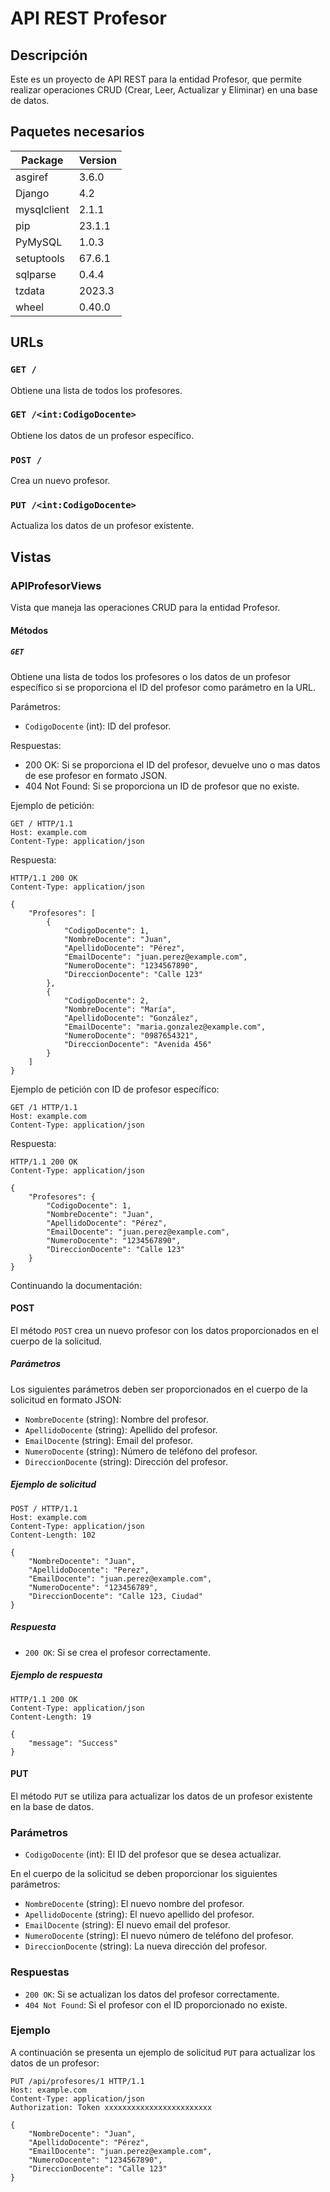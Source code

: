 
# API REST Profesor

## Descripción
Este es un proyecto de API REST para la entidad Profesor, que permite realizar operaciones CRUD (Crear, Leer, Actualizar y Eliminar) en una base de datos.

## Paquetes necesarios

| Package | Version |
|---------|---------|
| asgiref | 3.6.0   |
| Django  | 4.2     |
| mysqlclient | 2.1.1 |
| pip     | 23.1.1  |
| PyMySQL | 1.0.3   |
| setuptools | 67.6.1 |
| sqlparse | 0.4.4   |
| tzdata  | 2023.3  |
| wheel   | 0.40.0  |

## URLs

### `GET /`
Obtiene una lista de todos los profesores.

### `GET /<int:CodigoDocente>`
Obtiene los datos de un profesor específico.

### `POST /`
Crea un nuevo profesor.

### `PUT /<int:CodigoDocente>`
Actualiza los datos de un profesor existente.

## Vistas

### APIProfesorViews

Vista que maneja las operaciones CRUD para la entidad Profesor.

#### Métodos

##### `GET`

Obtiene una lista de todos los profesores o los datos de un profesor específico si se proporciona el ID del profesor como parámetro en la URL.

Parámetros:
- `CodigoDocente` (int): ID del profesor.

Respuestas:
- 200 OK: Si se proporciona el ID del profesor, devuelve uno o mas datos de ese profesor en formato JSON.
- 404 Not Found: Si se proporciona un ID de profesor que no existe.

Ejemplo de petición:

```
GET / HTTP/1.1
Host: example.com
Content-Type: application/json
```

Respuesta:

```
HTTP/1.1 200 OK
Content-Type: application/json

{
    "Profesores": [
        {
            "CodigoDocente": 1,
            "NombreDocente": "Juan",
            "ApellidoDocente": "Pérez",
            "EmailDocente": "juan.perez@example.com",
            "NumeroDocente": "1234567890",
            "DireccionDocente": "Calle 123"
        },
        {
            "CodigoDocente": 2,
            "NombreDocente": "María",
            "ApellidoDocente": "González",
            "EmailDocente": "maria.gonzalez@example.com",
            "NumeroDocente": "0987654321",
            "DireccionDocente": "Avenida 456"
        }
    ]
}
```

Ejemplo de petición con ID de profesor específico:

```
GET /1 HTTP/1.1
Host: example.com
Content-Type: application/json
```

Respuesta:

```
HTTP/1.1 200 OK
Content-Type: application/json

{
    "Profesores": {
        "CodigoDocente": 1,
        "NombreDocente": "Juan",
        "ApellidoDocente": "Pérez",
        "EmailDocente": "juan.perez@example.com",
        "NumeroDocente": "1234567890",
        "DireccionDocente": "Calle 123"
    }
}
```

Continuando la documentación:

#### POST

El método `POST` crea un nuevo profesor con los datos proporcionados en el cuerpo de la solicitud. 

##### Parámetros

Los siguientes parámetros deben ser proporcionados en el cuerpo de la solicitud en formato JSON:

- `NombreDocente` (string): Nombre del profesor.
- `ApellidoDocente` (string): Apellido del profesor.
- `EmailDocente` (string): Email del profesor.
- `NumeroDocente` (string): Número de teléfono del profesor.
- `DireccionDocente` (string): Dirección del profesor.

##### Ejemplo de solicitud

```
POST / HTTP/1.1
Host: example.com
Content-Type: application/json
Content-Length: 102

{
    "NombreDocente": "Juan",
    "ApellidoDocente": "Perez",
    "EmailDocente": "juan.perez@example.com",
    "NumeroDocente": "123456789",
    "DireccionDocente": "Calle 123, Ciudad"
}
```

##### Respuesta

- `200 OK`: Si se crea el profesor correctamente.

##### Ejemplo de respuesta

```
HTTP/1.1 200 OK
Content-Type: application/json
Content-Length: 19

{
    "message": "Success"
}
```
#### PUT
El método `PUT` se utiliza para actualizar los datos de un profesor existente en la base de datos.

### Parámetros

- `CodigoDocente` (int): El ID del profesor que se desea actualizar.

En el cuerpo de la solicitud se deben proporcionar los siguientes parámetros:

- `NombreDocente` (string): El nuevo nombre del profesor.
- `ApellidoDocente` (string): El nuevo apellido del profesor.
- `EmailDocente` (string): El nuevo email del profesor.
- `NumeroDocente` (string): El nuevo número de teléfono del profesor.
- `DireccionDocente` (string): La nueva dirección del profesor.

### Respuestas

- `200 OK`: Si se actualizan los datos del profesor correctamente.
- `404 Not Found`: Si el profesor con el ID proporcionado no existe.

### Ejemplo

A continuación se presenta un ejemplo de solicitud `PUT` para actualizar los datos de un profesor:

```
PUT /api/profesores/1 HTTP/1.1
Host: example.com
Content-Type: application/json
Authorization: Token xxxxxxxxxxxxxxxxxxxxxxxx

{
    "NombreDocente": "Juan",
    "ApellidoDocente": "Pérez",
    "EmailDocente": "juan.perez@example.com",
    "NumeroDocente": "1234567890",
    "DireccionDocente": "Calle 123"
}
```
